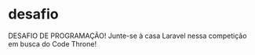 # desafio
DESAFIO DE PROGRAMAÇÃO! Junte-se à casa Laravel nessa competição em busca do Code Throne!
